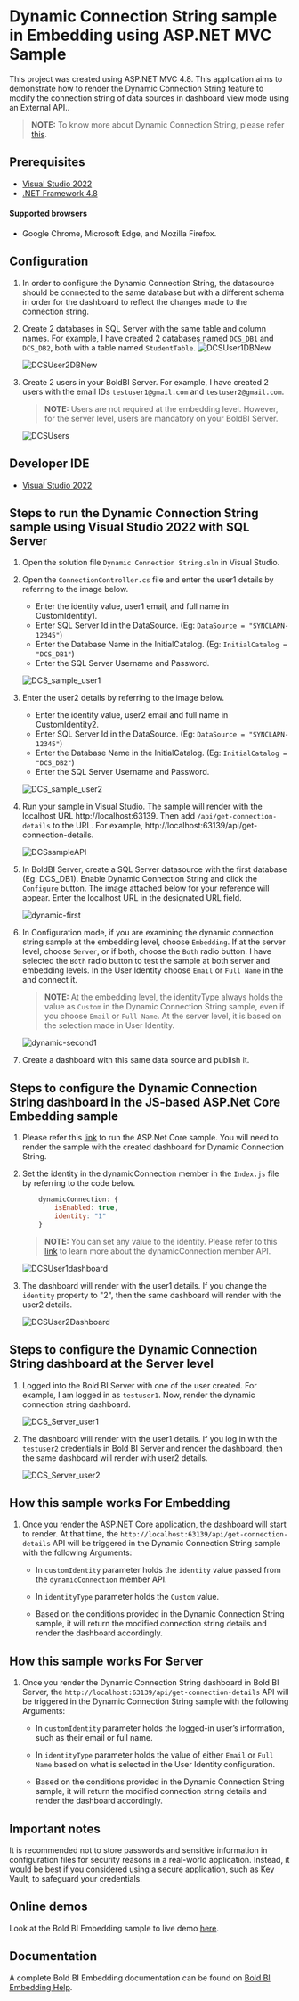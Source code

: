 # Dynamic Connection String sample in Embedding using ASP.NET MVC Sample

This project was created using ASP.NET MVC 4.8. This application aims to demonstrate how to render the Dynamic Connection String feature to modify the connection string of data sources in dashboard view mode using an External API..

> **NOTE:** To know more about Dynamic Connection String, please refer [this](https://help.boldbi.com/embedding-options/iframe-embedding/dynamic-connection-string/).

## Prerequisites

 * [Visual Studio 2022](https://visualstudio.microsoft.com/downloads/)
 * [.NET Framework 4.8](https://dotnet.microsoft.com/en-us/download/dotnet-framework)

#### Supported browsers
  
  * Google Chrome, Microsoft Edge, and Mozilla Firefox.

## Configuration

 1. In order to configure the Dynamic Connection String, the datasource should be connected to the same database but with a different schema in order for the dashboard to reflect the changes made to the connection string.

 2. Create 2 databases in SQL Server with the same table and column names. For example, I have created 2 databases named `DCS_DB1` and `DCS_DB2`, both with a table named `StudentTable`.
    ![DCSUser1DBNew](https://github.com/boldbi/samples/assets/129487075/58d8fdfc-e962-45b4-91a1-d53794765ae3)

    ![DCSUser2DBNew](https://github.com/boldbi/samples/assets/129487075/f5ff056f-fbb5-4315-93ca-01c67272fcda)

 3. Create 2 users in your BoldBI Server. For example, I have created 2 users with the email IDs `testuser1@gmail.com` and `testuser2@gmail.com`.

     > **NOTE:** Users are not required at the embedding level. However, for the server level, users are mandatory on your BoldBI Server.

    ![DCSUsers](https://github.com/boldbi/samples/assets/129487075/14723d13-a070-4008-8a62-76ffbe521445)

## Developer IDE

 * [Visual Studio 2022](https://visualstudio.microsoft.com/downloads/)

## Steps to run the Dynamic Connection String sample using Visual Studio 2022 with SQL Server

 1. Open the solution file `Dynamic Connection String.sln` in Visual Studio.

 2. Open the `ConnectionController.cs` file and enter the user1 details by referring to the image below.
    * Enter the identity value, user1 email, and full name in CustomIdentity1.
    * Enter SQL Server Id in the DataSource. (Eg: `DataSource = "SYNCLAPN-12345"`)
    * Enter the Database Name in the InitialCatalog. (Eg: `InitialCatalog = "DCS_DB1"`)
    * Enter the SQL Server Username and Password.

    ![DCS_sample_user1](https://github.com/boldbi/samples/assets/129487075/d00edb1a-f80c-4d05-9338-52248ede7b45)

 3. Enter the user2 details by referring to the image below.
    * Enter the identity value, user2 email and full name in CustomIdentity2.
    * Enter SQL Server Id in the DataSource. (Eg: `DataSource = "SYNCLAPN-12345"`)
    * Enter the Database Name in the InitialCatalog. (Eg: `InitialCatalog = "DCS_DB2"`)
    * Enter the SQL Server Username and Password.

    ![DCS_sample_user2](https://github.com/boldbi/samples/assets/129487075/c1536d19-1c97-48f6-a676-8916c6ae06c0)

 4. Run your sample in Visual Studio. The sample will render with the localhost URL http://localhost:63139.  Then add `/api/get-connection-details` to the URL. For example,  http://localhost:63139/api/get-connection-details.

    ![DCSsampleAPI](https://github.com/boldbi/samples/assets/129487075/54c6f23c-35cc-4dc4-8630-b2d4e1241e2f)

 5. In BoldBI Server, create a SQL Server datasource with the first database (Eg: DCS_DB1). Enable Dynamic Connection String and click the `Configure` button. The image attached below for your reference will appear. Enter the localhost URL in the designated URL field.

    ![dynamic-first](https://github.com/boldbi/samples/assets/129487075/53d12536-765d-49bf-83d9-ee724708eb74)

 6. ​​​​​​​In Configuration mode, if you are examining the dynamic connection string sample at the embedding level, choose `Embedding`. If at the server level, choose `Server`, or if both, choose the `Both` radio button. I have selected the `Both` radio button to test the sample at both server and embedding levels. In the User Identity choose `Email` or `Full Name` in the and connect it.​​​​​​​

    > **NOTE:** At the embedding level, the identityType always holds the value as `Custom` in the Dynamic Connection String sample, even if you choose `Email` or `Full Name`. At the server level, it is based on the selection made in User Identity.

     ![dynamic-second1](https://github.com/boldbi/samples/assets/129487075/5f3e542d-f5c2-4241-94de-aebe65050797)

 7. Create a dashboard with this same data source and publish it.

## Steps to configure the Dynamic Connection String dashboard in the JS-based ASP.Net Core Embedding sample

 1. Please refer this [link](https://github.com/boldbi/aspnet-core-sample) to run the ASP.Net Core sample. You will need to render the sample with the created dashboard for Dynamic Connection String.

 2. Set the identity in the dynamicConnection member in the `Index.js` file by referring to the code below.
    ```js
        dynamicConnection: {
            isEnabled: true,
            identity: "1"
        }
    ```
    > **NOTE:** You can set any value to the identity. Please refer to this [link](https://help.boldbi.com/embedding-options/embedding-sdk/embedding-api-reference/members/#dynamicconnection) to learn more about the dynamicConnection member API.

    ![DCSUser1dashboard](https://github.com/boldbi/samples/assets/129487075/1ada2978-1a0b-4d86-af26-93ac5beb08d4)

 3. The dashboard will render with the user1 details. If you change the `identity` property to "2", then the same dashboard will render with the user2 details.

    ![DCSUser2Dashboard](https://github.com/boldbi/samples/assets/129487075/6d580486-6707-43a4-9189-6b71fe2caed7)

## Steps to configure the Dynamic Connection String dashboard at the Server level

 1. Logged into the Bold BI Server with one of the user created. For example, I am logged in as `testuser1`. Now, render the dynamic connection string dashboard.

    ![DCS_Server_user1](https://github.com/boldbi/samples/assets/129487075/6800bbd0-c6d2-4d66-9189-11808aff1ae3)

 2. The dashboard will render with the user1 details.  If you log in with the `testuser2` credentials in Bold BI Server and render the dashboard, then the same dashboard will render with user2 details.

    ![DCS_Server_user2](https://github.com/boldbi/samples/assets/129487075/1632dc52-af92-4944-84fc-80fcdc173da6)

## How this sample works For Embedding
 
 1. Once you render the ASP.NET Core application, the dashboard will start to render. At that time, the `http://localhost:63139/api/get-connection-details` API will be triggered in the Dynamic Connection String sample with the following Arguments:

     * In `customIdentity` parameter holds the `identity` value passed from the `dynamicConnection` member API.

     * In `identityType` parameter holds the `Custom` value.

     * Based on the conditions provided in the Dynamic Connection String sample, it will return the modified connection string details and render the dashboard accordingly.

## How this sample works For Server

 1. Once you render the Dynamic Connection String dashboard in Bold BI Server, the `http://localhost:63139/api/get-connection-details` API will be triggered in the Dynamic Connection String sample with the following Arguments:

     * In `customIdentity` parameter holds the logged-in user’s information, such as their email or full name.
   
     * In `identityType` parameter holds the value of either `Email` or `Full Name` based on what is selected in the User Identity configuration.

     * Based on the conditions provided in the Dynamic Connection String sample, it will return the modified connection string details and render the dashboard accordingly.

 ## Important notes

It is recommended not to store passwords and sensitive information in configuration files for security reasons in a real-world application. Instead, it would be best if you considered using a secure application, such as Key Vault, to safeguard your credentials.

## Online demos

Look at the Bold BI Embedding sample to live demo [here](https://samples.boldbi.com/embed).

## Documentation

A complete Bold BI Embedding documentation can be found on [Bold BI Embedding Help](https://help.boldbi.com/embedded-bi/javascript-based/).
